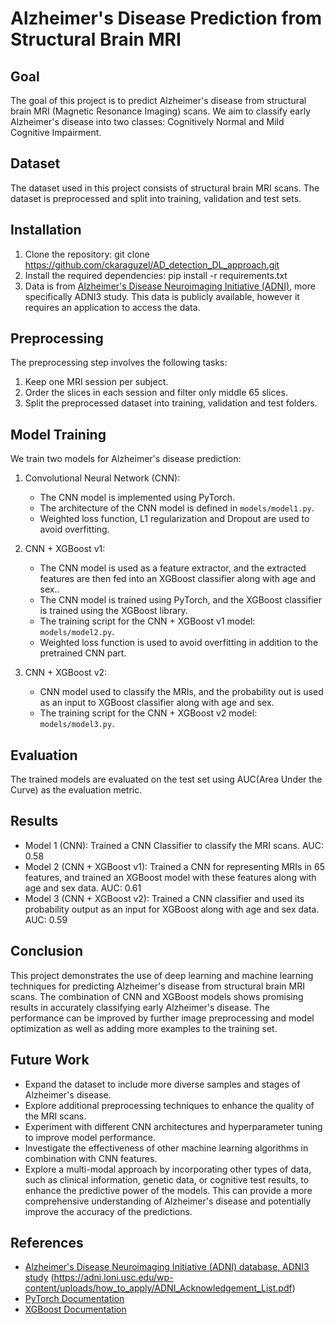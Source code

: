 # Alzheimer's Disease Prediction from Structural Brain MRI

## Goal
The goal of this project is to predict Alzheimer's disease from structural brain MRI (Magnetic Resonance Imaging) scans. We aim to classify early Alzheimer's disease into two classes: Cognitively Normal and Mild Cognitive Impairment.

## Dataset
The dataset used in this project consists of structural brain MRI scans. The dataset is preprocessed and split into training, validation and test sets.

## Installation
1. Clone the repository:
git clone https://github.com/ckaraguzel/AD_detection_DL_approach.git
2. Install the required dependencies: 
pip install -r requirements.txt 
3. Data is from [Alzheimer's Disease Neuroimaging Initiative (ADNI)](https://adni.loni.usc.edu/data-samples/access-data/), more specifically ADNI3 study. This data is publicly available, however it requires an application to access the data. 

## Preprocessing
The preprocessing step involves the following tasks:
1. Keep one MRI session per subject.
2. Order the slices in each session and filter only middle 65 slices.  
3. Split the preprocessed dataset into training, validation and test folders.

## Model Training
We train two models for Alzheimer's disease prediction:
1. Convolutional Neural Network (CNN):
   - The CNN model is implemented using PyTorch.
   - The architecture of the CNN model is defined in `models/model1.py`.
   - Weighted loss function, L1 regularization and Dropout are used to avoid overfitting.

2. CNN + XGBoost v1:
   - The CNN model is used as a feature extractor, and the extracted features are then fed into an XGBoost classifier along with age and sex..
   - The CNN model is trained using PyTorch, and the XGBoost classifier is trained using the XGBoost library.
   - The training script for the CNN + XGBoost v1 model: `models/model2.py`.
   - Weighted loss function is used to avoid overfitting in addition to the pretrained CNN part.
   

3. CNN + XGBoost v2: 
   - CNN model used to classify the MRIs, and the probability out is used as an input to XGBoost classifier along with age and sex.
   - The training script for the CNN + XGBoost v2 model: `models/model3.py`.


## Evaluation
The trained models are evaluated on the test set using AUC(Area Under the Curve) as the evaluation metric.

## Results
- Model 1 (CNN): Trained a CNN Classifier to classify the MRI scans. AUC: 0.58
- Model 2 (CNN + XGBoost v1): Trained a CNN for representing MRIs in 65 features, and trained an XGBoost model with these features along with age and sex data. AUC: 0.61
- Model 3 (CNN + XGBoost v2): Trained a CNN classifier and used its probability output as an input for XGBoost along with age and sex data. AUC: 0.59

## Conclusion
This project demonstrates the use of deep learning and machine learning techniques for predicting Alzheimer's disease from structural brain MRI scans. The combination of CNN and XGBoost models shows promising results in accurately classifying early Alzheimer's disease. The performance can be improved by further image preprocessing and model optimization as well as adding more examples to the training set.

## Future Work
- Expand the dataset to include more diverse samples and stages of Alzheimer's disease.
- Explore additional preprocessing techniques to enhance the quality of the MRI scans.
- Experiment with different CNN architectures and hyperparameter tuning to improve model performance.
- Investigate the effectiveness of other machine learning algorithms in combination with CNN features.
- Explore a multi-modal approach by incorporating other types of data, such as clinical information, genetic data, or cognitive test results, to enhance the predictive power of the models. This can provide a more comprehensive understanding of Alzheimer's disease and potentially improve the accuracy of the predictions.


## References
- [Alzheimer's Disease Neuroimaging Initiative (ADNI) database, ADNI3 study](http://adni.loni.usc.edu/) (https://adni.loni.usc.edu/wp-content/uploads/how_to_apply/ADNI_Acknowledgement_List.pdf)
- [PyTorch Documentation](https://pytorch.org/docs/stable/index.html)
- [XGBoost Documentation](https://xgboost.readthedocs.io/)
